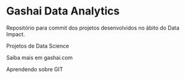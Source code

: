 # Gashai Data Analytics

Repositório para commit dos projetos desenvolvidos no âbito do Data Impact.

Projetos de Data Science

Saiba mais em gashai.com

Aprendendo sobre GIT
